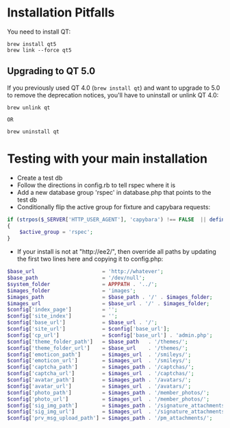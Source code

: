 # Installation Pitfalls

You need to install QT:

    brew install qt5
    brew link --force qt5

## Upgrading to QT 5.0

If you previously used QT 4.0 (`brew install qt`) and want to upgrade to 5.0 to remove the deprecation notices, you'll have to uninstall or unlink QT 4.0:

    brew unlink qt
    
    OR

    brew uninstall qt

# Testing with your main installation

- Create a test db
- Follow the directions in config.rb to tell rspec where it is
- Add a new database group 'rspec' in database.php that points to
  the test db
- Conditionally flip the active group for fixture and capybara
  requests:

```php
if (strpos($_SERVER['HTTP_USER_AGENT'], 'capybara') !== FALSE  || defined('FIXTURE'))
{
    $active_group = 'rspec';
}
```

- If your install is not at "http://ee2/", then override all paths by
  updating the first two lines here and copying it to config.php:

```php
$base_url                      = 'http://whatever';
$base_path                     = '/dev/null';
$system_folder                 = APPPATH . '../';
$images_folder                 = 'images';
$images_path                   = $base_path . '/' . $images_folder;
$images_url                    = $base_url . '/' . $images_folder;
$config['index_page']          = '';
$config['site_index']          = '';
$config['base_url']            = $base_url . '/';
$config['site_url']            = $config['base_url'];
$config['cp_url']              = $config['base_url'] . 'admin.php';
$config['theme_folder_path']   = $base_path   . '/themes/';
$config['theme_folder_url']    = $base_url    . '/themes/';
$config['emoticon_path']       = $images_url  . '/smileys/';
$config['emoticon_url']        = $images_url  . '/smileys/';
$config['captcha_path']        = $images_path . '/captchas/';
$config['captcha_url']         = $images_url  . '/captchas/';
$config['avatar_path']         = $images_path . '/avatars/';
$config['avatar_url']          = $images_url  . '/avatars/';
$config['photo_path']          = $images_path . '/member_photos/';
$config['photo_url']           = $images_url  . '/member_photos/';
$config['sig_img_path']        = $images_path . '/signature_attachments/';
$config['sig_img_url']         = $images_url  . '/signature_attachments/';
$config['prv_msg_upload_path'] = $images_path . '/pm_attachments/';
```

